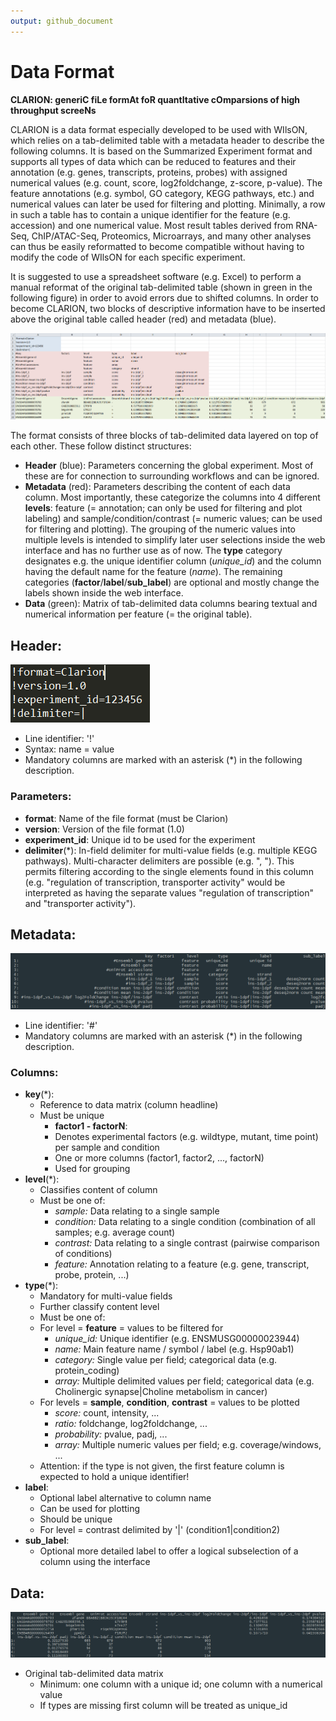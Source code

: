 ```yaml
---
output: github_document
---
```

# Data Format
**CLARION: generiC fiLe formAt foR quantItative cOmparsions of high throughput screeNs**

CLARION is a data format especially developed to be used with WIlsON, which relies on a tab-delimited table with a metadata header to describe the following columns. It is based on the Summarized Experiment format and supports all types of data which can be reduced to features and their annotation (e.g. genes, transcripts, proteins, probes) with assigned numerical values (e.g. count, score, log2foldchange, z-score, p-value). The feature annotations (e.g. symbol, GO category, KEGG pathways, etc.) and numerical values can later be used for filtering and plotting. Minimally, a row in such a table has to contain a unique identifier for the feature (e.g. accession) and one numerical value. Most result tables derived from RNA-Seq, ChIP/ATAC-Seq, Proteomics, Microarrays, and many other analyses can thus be easily reformatted to become compatible without having to modify the code of WIlsON for each specific experiment.

It is suggested to use a spreadsheet software (e.g. Excel) to perform a manual reformat of the original tab-delimited table (shown in green in the following figure) in order to avoid errors due to shifted columns. In order to become CLARION, two blocks of descriptive information have to be inserted above the original table called header (red) and metadata (blue).

![CLARION Overview](images/clarion_excel_colored.png)

The format consists of three blocks of tab-delimited data layered on top of each other. These follow distinct structures:
  
* **Header** (blue): Parameters concerning the global experiment. Most of these are for connection to surrounding workflows and can be ignored.
* **Metadata** (red): Parameters describing the content of each data column. Most importantly, these categorize the columns into 4 different **levels**: feature (= annotation; can only be used for filtering and plot labeling) and sample/condition/contrast (= numeric values; can be used for filtering and plotting). The grouping of the numeric values into multiple levels is intended to simplify later user selections inside the web interface and has no further use as of now. The **type** category designates e.g. the unique identifier column (*unique_id*) and the column having the default name for the feature (*name*). The remaining categories (**factor**/**label**/**sub_label**) are optional and mostly change the labels shown inside the web interface.
* **Data** (green): Matrix of tab-delimited data columns bearing textual and numerical information per feature (= the original table).

## Header:
![Header](images/header.png)
* Line identifier: '!'
* Syntax: name = value
* Mandatory columns are marked with an asterisk (*) in the following description.

### Parameters:
* **format**: Name of the file format (must be Clarion)
* **version**: Version of the file format (1.0)
* **experiment_id**: Unique id to be used for the experiment
* **delimiter**(*): In-field delimiter for multi-value fields (e.g. multiple KEGG pathways). Multi-character delimiters are possible (e.g. ", "). This permits filtering according to the single elements found in this column (e.g. "regulation of transcription, transporter activity" would be interpreted as having the separate values "regulation of transcription" and "transporter activity").

## Metadata:
![Metadata](images/metadata.png)
* Line identifier: '#'
* Mandatory columns are marked with an asterisk (*) in the following description.

### Columns:
* **key**(*):
  * Reference to data matrix (column headline)
  * Must be unique
    * **factor1 - factorN**:
    * Denotes experimental factors (e.g. wildtype, mutant, time point) per sample and condition
    * One or more columns (factor1, factor2, ..., factorN)
    * Used for grouping
* **level**(*):
  * Classifies content of column
  * Must be one of:
    * *sample:* Data relating to a single sample
    * *condition:* Data relating to a single condition (combination of all samples; e.g. average count)
    * *contrast:* Data relating to a single contrast (pairwise comparison of conditions)
    * *feature:* Annotation relating to a feature (e.g. gene, transcript, probe, protein, ...)
* **type**(*):
  * Mandatory for multi-value fields
  * Further classify content level
  * Must be one of:
  * For level = **feature** = values to be filtered for
    * *unique_id:* Unique identifier (e.g. ENSMUSG00000023944)
    * *name:* Main feature name / symbol / label (e.g. Hsp90ab1)
    * *category:* Single value per field; categorical data (e.g. protein_coding)
    * *array:* Multiple delimited values per field; categorical data (e.g. Cholinergic synapse|Choline metabolism in cancer)
  * For levels = **sample**, **condition**, **contrast** = values to be plotted
    * *score:* count, intensity, ...
    * *ratio:* foldchange, log2foldchange, ...
    * *probability:* pvalue, padj, ...
    * *array:* Multiple numeric values per field; e.g. coverage/windows, ...
  * Attention: if the type is not given, the first feature column is expected to hold a unique identifier!
* **label**:
  * Optional label alternative to column name
  * Can be used for plotting
  * Should be unique
  * For level = contrast delimited by '|' (condition1|condition2)
* **sub_label**:
  * Optional more detailed label to offer a logical subselection of a column using the interface

## Data:
![Data](images/data.png)
* Original tab-delimited data matrix
  * Minimum: one column with a unique id; one column with a numerical value
  * If types are missing first column will be treated as unique_id
